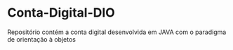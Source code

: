 # Conta-Digital-DIO
Repositório contém a conta digital desenvolvida em JAVA com o paradigma de orientação à objetos
